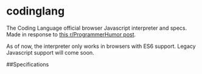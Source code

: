 # codinglang
The Coding Language official browser Javascript interpreter and specs. Made in response to [this r/ProgrammerHumor post](https://www.reddit.com/r/ProgrammerHumor/comments/5gfomg/til_most_people_go_to_special_training_for_years/).

As of now, the interpreter only works in browsers with ES6 support. Legacy Javascript support will come soon.

##Specifications
